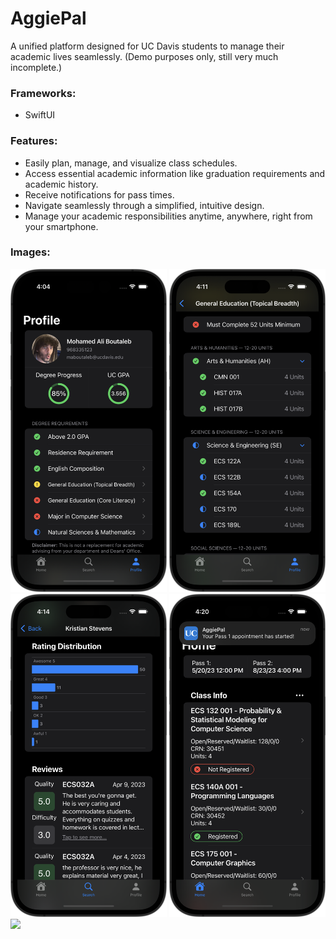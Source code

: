 # AggiePal

A unified platform designed for UC Davis students to manage their academic lives seamlessly. (Demo purposes only, still very much incomplete.)

### Frameworks:
- SwiftUI

### Features:
- Easily plan, manage, and visualize class schedules.
- Access essential academic information like graduation requirements and academic history.
- Receive notifications for pass times.
- Navigate seamlessly through a simplified, intuitive design.
- Manage your academic responsibilities anytime, anywhere, right from your smartphone.

### Images:
<p float="left">
  <img src="phone1.png" width="250">
  <img src="phone2.png" width="250">
  <img src="phone3.png" width="250">
  <img src="phone4a.png" width="250">
  <img src="image5.png" width="250">
</p>
